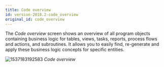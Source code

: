 ```yaml
---
title: Code overview
id: version-2018.2-code_overview
original_id: code_overview
---
```


The *Code overview* screen shows an overview of all program objects containing business logic for tables, views, tasks, reports, process flows and actions, and subroutines. It allows you to easily find, re-generate and apply these business logic concepts for specific entities.

![1537183192583](assets/sf/1537183192583.png)
*Code overview*

